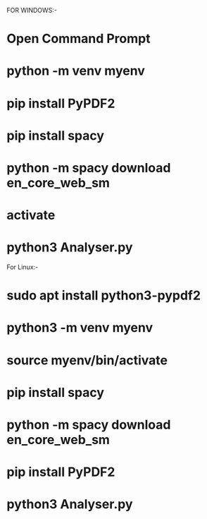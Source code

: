 FOR WINDOWS:- 
# Open Command Prompt
# python -m venv myenv
# pip install PyPDF2
# pip install spacy
# python -m spacy download en_core_web_sm
# activate
# python3 Analyser.py

For Linux:-
# sudo apt install python3-pypdf2
# python3 -m venv myenv
# source myenv/bin/activate
# pip install spacy
# python -m spacy download en_core_web_sm
# pip install PyPDF2
# python3 Analyser.py
